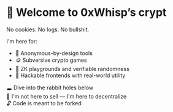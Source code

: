 # 👻 Welcome to 0xWhisp’s crypt  
No cookies. No logs. No bullshit.

I'm here for:
- 👣 Anonymous-by-design tools
- 🪙 Subversive crypto games
- 🧠 ZK playgrounds and verifiable randomness
- 🧪 Hackable frontends with real-world utility

🕳️ Dive into the rabbit holes below  
💬 I'm not here to sell — I'm here to decentralize  
🔓 Code is meant to be forked
